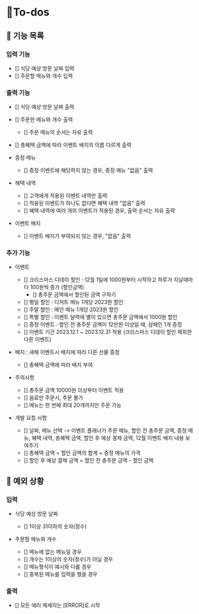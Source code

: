 # 🧐To-dos

## 📄 기능 목록

### 입력 기능

- [] 식당 예상 방문 날짜 입력
- [] 주문할 메뉴와 개수 입력

### 출력 기능

- [] 식당 예상 방문 날짜 출력
- [] 주문한 메뉴와 개수 출력
  - [] 주문 메뉴의 순서는 자유 출력
- [] 총혜택 금액에 따라 이벤트 배지의 이름 다르게 출력

- 증정 메뉴
  - [] 증정 이벤트에 해당하지 않는 경우, 증정 메뉴 "없음" 출력
- 해택 내역
  - [] 고객에게 적용된 이벤트 내역만 출력
  - [] 적용된 이벤트가 하나도 없다면 혜택 내역 "없음" 출력
  - [] 혜택 내역에 여러 개의 이벤트가 적용된 경우, 출력 순서는 자유 출력
- 이벤트 배지
  - [] 이벤트 배지가 부여되지 않는 경우, "없음" 출력

### 추가 기능

- 이벤트

  - [] 크리스마스 디데이 할인 : 12월 1일에 1000원부터 시작하고 하루가 지날때마다 100원씩 증가 (할인금액)
    - [] 총주문 금액에서 할인된 금액 구하기
  - [] 평일 할인 : 디저트 메뉴 1개당 2023원 할인
  - [] 주말 할인 : 메인 메뉴 1개당 2023원 할인
  - [] 특별 할인 : 이벤트 달력에 별이 있으면 총주문 금액에서 1000원 할인
  - [] 증정 이벤트 : 할인 전 총주문 금액이 12만원 이상일 때, 샴페인 1개 증정
  - [] 이벤트 기간 2023.12.1 ~ 2023.12.31 적용 (크리스마스 디데이 할인 제외한 다른 이벤트)

- 배지 : 새해 이벤트시 배지에 따라 다른 선물 증정

  - [] 총혜택 금액에 따라 배지 부여

- 주의사항

  - [] 총주문 금액 10000원 이상부터 이벤트 적용
  - [] 음료만 주문시, 주문 불가
  - [] 메뉴는 한 번에 최대 20개까지만 주문 가능

- 개발 요청 사항

  - [] 날짜, 메뉴 선택 -> 이벤트 플래너가 주문 메뉴, 할인 전 총주문 금액, 증정 메뉴, 혜택 내역, 총혜택 금액, 할인 후 예상 결제 금액, 12월 이벤트 배지 내용 보여주기
  - [] 총혜택 금액 = 할인 금액의 합계 + 증정 메뉴의 가격
  - [] 할인 후 예상 결제 금액 = 할인 전 총주문 금액 - 할인 금액

## 🎯 예외 상황

### 입력

- 식당 예상 방문 날짜

  - [] 1이상 31이하의 숫자(정수)

- 주문할 메뉴와 개수
  - [] 메뉴에 없는 메뉴일 경우
  - [] 개수는 1이상의 숫자(정수)가 아닐 경우
  - [] 메뉴형식이 예시와 다를 경우
  - [] 중복된 메뉴를 입력을 했을 경우

### 출력

- [] 모든 에러 메세지는 [ERROR]로 시작
